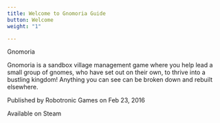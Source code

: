 ```yaml
---
title: Welcome to Gnomoria Guide
button: Welcome
weight: "1"

---
```

Gnomoria 

Gnomoria is a sandbox village management game where you help lead a small group of gnomes, who have set out on their own, to thrive into a bustling kingdom! Anything you can see can be broken down and rebuilt elsewhere.

Published by Robotronic Games on Feb 23, 2016

Available on Steam